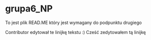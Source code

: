 # grupa6_NP

 To jest plik READ.ME który jest wymagany do podpunktu drugiego

Contributor edytował te linijkę tekstu :)
Cześć zedytowałem tą linijkę
